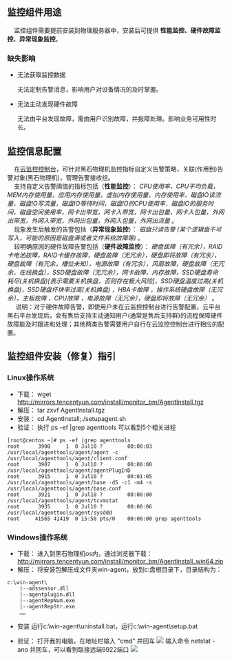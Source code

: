 ## 监控组件用途
&nbsp;&nbsp;&nbsp;&nbsp;监控组件需要提前安装到物理服务器中，安装后可提供 __性能监控、硬件故障监控、异常现象监控__。

### 缺失影响

- 无法获取监控数据 

	无法定制告警消息，影响用户对设备情况的及时掌握。

- 无法主动发现硬件故障

	无法由平台发现故障，需由用户识别故障，并报障处理。影响业务可用性时长。

## 监控信息配置
&nbsp;&nbsp;&nbsp;&nbsp;在[云监控控制台](http://console.tce.fsphere.cn/monitor/policylist)，可针对黑石物理机监控指标自定义告警策略，关联(作用到)告警对象(黑石物理机)，管理告警接收组。
<br  />
&nbsp;&nbsp;&nbsp;&nbsp;支持自定义告警阈值的指标包括（__性能监控__）：   _CPU使用率，CPU平均负载，MEM内存使用量，应用内存使用量，虚拟内存使用量，内存使用率，磁盘IO读流量，磁盘IO写流量，磁盘IO等待时间，磁盘IO的CPU使用率，磁盘IO的服务时间，磁盘空间使用率，网卡出带宽，网卡入带宽，网卡出包量，网卡入包量，外网出带宽，外网入带宽，外网出包量，外网入包量，外网出流量_  。
<br  />
&nbsp;&nbsp;&nbsp;&nbsp;现象发生后触发的告警包括（__异常现象监控__）：   _磁盘只读告警 (某个逻辑盘不可写入，可能的原因是磁盘满或者文件系统故障等)_ 。
<br  />
&nbsp;&nbsp;&nbsp;&nbsp;较明确原因的硬件故障告警包括（__硬件故障监控__）：  _硬盘故障（有冗余），RAID卡电池故障，RAID卡缓存故障，硬盘故障（无冗余），硬盘即将故障（有冗余），硬盘故障（有冗余，槽位未知），电源故障（有冗余），风扇故障，硬盘故障（无冗余，在线换盘），SSD硬盘故障（无冗余），网卡故障，内存故障，SSD硬盘寿命耗尽(关机换盘)[表示需要关机换盘，否则存在极大风险]，SSD硬盘温度过高(关机换盘)，SSD硬盘坏块率过高(关机换盘) ，HBA卡故障 ，操作系统硬盘故障（无冗余），主板故障 ，CPU故障 ，电源故障（无冗余），硬盘即将故障（无冗余）_  。
<br  />
&nbsp;&nbsp;&nbsp;&nbsp; 说明：对于硬件故障告警，即使用户未在云监控控制台进行告警配置，云平台黑石平台发现后，会有售后支持主动通知用户(通常是售后支持群)的流程保障硬件故障能及时跟进和处理；其他两类告警需要用户自行在云监控控制台进行相应的配置。

## 监控组件安装（修复）指引

### Linux操作系统
- 下载：
wget http://mirrors.tencentyun.com/install/monitor_bm/AgentInstall.tgz
- 解压：
tar zxvf AgentInstall.tgz
- 安装：
cd AgentInstall;./setupagent.sh
- 验证：
执行 ps -ef |grep agenttools 可以看到5个相关进程
```
[root@centos ~]# ps -ef |grep agenttools
root      3900     1  0 Jul10 ?        00:00:03 /usr/local/agenttools/agent/agent -c /usr/local/agenttools/agent/client.conf
root      3907     1  0 Jul10 ?        00:00:00 /usr/local/agenttools/agent/agentPlugInD
root      3915     1  0 Jul10 ?        00:01:05 /usr/local/agenttools/agent/base -d5 -c1 -m4 -s /usr/local/agenttools/agent/base.conf
root      3921     1  0 Jul10 ?        00:00:00 /usr/local/agenttools/agent/tcvmstat
root      3935     1  0 Jul10 ?        00:00:06 /usr/local/agenttools/agent/sysddd
root     41565 41419  0 15:50 pts/0    00:00:00 grep agenttools
```

### Windows操作系统
- 下载：
进入到黑石物理机os内，通过浏览器下载：
http://mirrors.tencentyun.com/install/monitor_bm/AgentInstall_win64.zip
- 解压：
将安装包解压成文件夹win-agent，放到c:盘根目录下，目录结构为：
``` 
c:\win-agent\
    |--adssensor.dll
    |--agentplugin.dll
    |--agentRepNum.exe
    |--agentRepStr.exe
    ……
``` 

- 安装
运行c:\win-agent\uninstall.bat，运行c:\win-agent\setup.bat
 
- 验证：
打开我的电脑，在地址栏输入 "cmd" 并回车
![](http://imgcache.tcecqpoc.fsphere.cn/image/mc.qcloudimg.com/static/img/a04a39f2b78d0d98e3df65c073e2ddf4/001.png)
输入命令 netstat -ano  并回车，可以看到联接远端9922端口
![](http://imgcache.tcecqpoc.fsphere.cn/image/mc.qcloudimg.com/static/img/5aa69ae7ffcea1a3b6775fec1fde3576/002.png)
